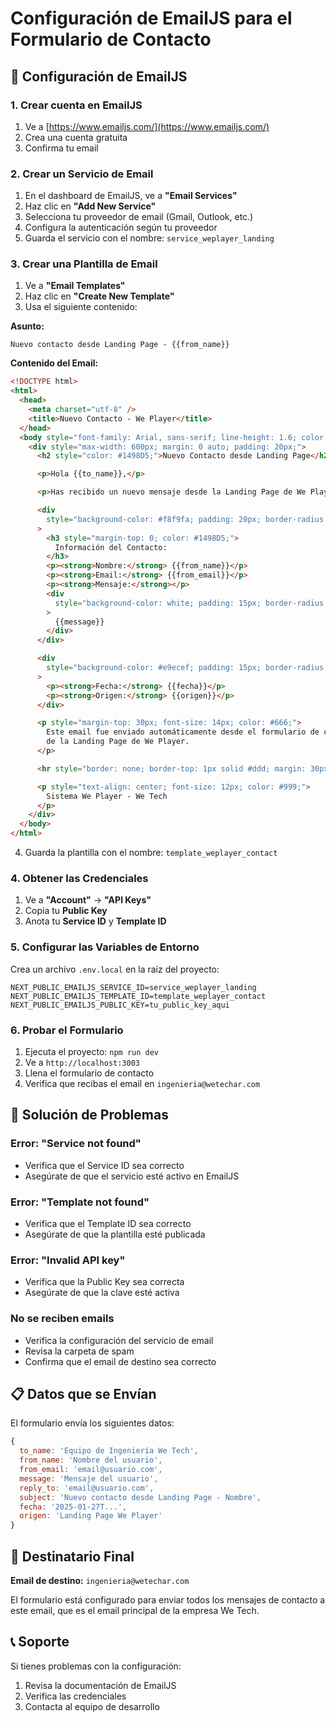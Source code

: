 # Configuración de EmailJS para el Formulario de Contacto

## 📧 **Configuración de EmailJS**

### **1. Crear cuenta en EmailJS**

1. Ve a [https://www.emailjs.com/](https://www.emailjs.com/)
2. Crea una cuenta gratuita
3. Confirma tu email

### **2. Crear un Servicio de Email**

1. En el dashboard de EmailJS, ve a **"Email Services"**
2. Haz clic en **"Add New Service"**
3. Selecciona tu proveedor de email (Gmail, Outlook, etc.)
4. Configura la autenticación según tu proveedor
5. Guarda el servicio con el nombre: `service_weplayer_landing`

### **3. Crear una Plantilla de Email**

1. Ve a **"Email Templates"**
2. Haz clic en **"Create New Template"**
3. Usa el siguiente contenido:

**Asunto:**

```
Nuevo contacto desde Landing Page - {{from_name}}
```

**Contenido del Email:**

```html
<!DOCTYPE html>
<html>
  <head>
    <meta charset="utf-8" />
    <title>Nuevo Contacto - We Player</title>
  </head>
  <body style="font-family: Arial, sans-serif; line-height: 1.6; color: #333;">
    <div style="max-width: 600px; margin: 0 auto; padding: 20px;">
      <h2 style="color: #1498D5;">Nuevo Contacto desde Landing Page</h2>

      <p>Hola {{to_name}},</p>

      <p>Has recibido un nuevo mensaje desde la Landing Page de We Player:</p>

      <div
        style="background-color: #f8f9fa; padding: 20px; border-radius: 8px; margin: 20px 0;"
      >
        <h3 style="margin-top: 0; color: #1498D5;">
          Información del Contacto:
        </h3>
        <p><strong>Nombre:</strong> {{from_name}}</p>
        <p><strong>Email:</strong> {{from_email}}</p>
        <p><strong>Mensaje:</strong></p>
        <div
          style="background-color: white; padding: 15px; border-radius: 5px; border-left: 4px solid #1498D5;"
        >
          {{message}}
        </div>
      </div>

      <div
        style="background-color: #e9ecef; padding: 15px; border-radius: 5px; font-size: 14px;"
      >
        <p><strong>Fecha:</strong> {{fecha}}</p>
        <p><strong>Origen:</strong> {{origen}}</p>
      </div>

      <p style="margin-top: 30px; font-size: 14px; color: #666;">
        Este email fue enviado automáticamente desde el formulario de contacto
        de la Landing Page de We Player.
      </p>

      <hr style="border: none; border-top: 1px solid #ddd; margin: 30px 0;" />

      <p style="text-align: center; font-size: 12px; color: #999;">
        Sistema We Player - We Tech
      </p>
    </div>
  </body>
</html>
```

4. Guarda la plantilla con el nombre: `template_weplayer_contact`

### **4. Obtener las Credenciales**

1. Ve a **"Account"** → **"API Keys"**
2. Copia tu **Public Key**
3. Anota tu **Service ID** y **Template ID**

### **5. Configurar las Variables de Entorno**

Crea un archivo `.env.local` en la raíz del proyecto:

```env
NEXT_PUBLIC_EMAILJS_SERVICE_ID=service_weplayer_landing
NEXT_PUBLIC_EMAILJS_TEMPLATE_ID=template_weplayer_contact
NEXT_PUBLIC_EMAILJS_PUBLIC_KEY=tu_public_key_aqui
```

### **6. Probar el Formulario**

1. Ejecuta el proyecto: `npm run dev`
2. Ve a `http://localhost:3003`
3. Llena el formulario de contacto
4. Verifica que recibas el email en `ingenieria@wetechar.com`

## 🔧 **Solución de Problemas**

### **Error: "Service not found"**

- Verifica que el Service ID sea correcto
- Asegúrate de que el servicio esté activo en EmailJS

### **Error: "Template not found"**

- Verifica que el Template ID sea correcto
- Asegúrate de que la plantilla esté publicada

### **Error: "Invalid API key"**

- Verifica que la Public Key sea correcta
- Asegúrate de que la clave esté activa

### **No se reciben emails**

- Verifica la configuración del servicio de email
- Revisa la carpeta de spam
- Confirma que el email de destino sea correcto

## 📋 **Datos que se Envían**

El formulario envía los siguientes datos:

```javascript
{
  to_name: 'Equipo de Ingeniería We Tech',
  from_name: 'Nombre del usuario',
  from_email: 'email@usuario.com',
  message: 'Mensaje del usuario',
  reply_to: 'email@usuario.com',
  subject: 'Nuevo contacto desde Landing Page - Nombre',
  fecha: '2025-01-27T...',
  origen: 'Landing Page We Player'
}
```

## 🎯 **Destinatario Final**

**Email de destino:** `ingenieria@wetechar.com`

El formulario está configurado para enviar todos los mensajes de contacto a este email, que es el email principal de la empresa We Tech.

## 📞 **Soporte**

Si tienes problemas con la configuración:

1. Revisa la documentación de EmailJS
2. Verifica las credenciales
3. Contacta al equipo de desarrollo
